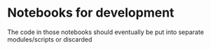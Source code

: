 # Notebooks for development

The code in those notebooks should eventually be put into separate modules/scripts or discarded
